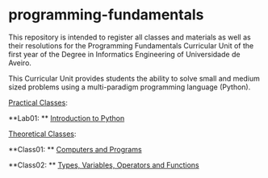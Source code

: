 # programming-fundamentals

This repository is intended to register all classes and materials as well as their resolutions for the Programming Fundamentals Curricular Unit of the first year of the Degree in Informatics Engineering of Universidade de Aveiro.

This Curricular Unit provides students the ability to solve small and medium sized problems using a multi-paradigm programming language (Python).



[Practical Classes](https://github.com/alexandradecarvalho/programming-fundamentals/tree/main/practical-classes):

**Lab01: ** [Introduction to Python](https://github.com/alexandradecarvalho/programming-fundamentals/tree/main/practical-classes/lab01)



[Theoretical Classes](https://github.com/alexandradecarvalho/programming-fundamentals/tree/main/theoretical-classes):

**Class01: ** [Computers and Programs](https://github.com/alexandradecarvalho/programming-fundamentals/tree/main/theoretical-classes/class01)

**Class02: ** [Types, Variables, Operators and Functions](https://github.com/alexandradecarvalho/programming-fundamentals/tree/main/theoretical-classes/class02)
